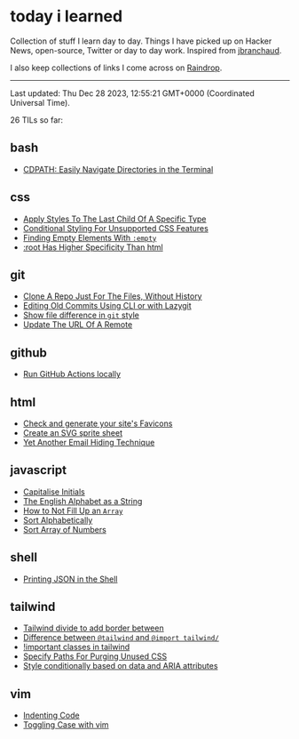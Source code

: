 # today i learned

Collection of stuff I learn day to day. Things I have picked up on Hacker News, open-source, Twitter or day to day work. Inspired from [jbranchaud](https://news.ycombinator.com/item?id=22908044).

I also keep collections of links I come across on [Raindrop](https://raindrop.io/adhiraj/).

---

Last updated: Thu Dec 28 2023, 12:55:21 GMT+0000 (Coordinated Universal Time).

26 TILs so far:

## bash

- [CDPATH: Easily Navigate Directories in the Terminal](/bash/cdpath-easily-navigate-directories-in-the-terminal.md)

## css

- [Apply Styles To The Last Child Of A Specific Type](/css/apply-styles-to-the-last-child-of-a-specific-type.md)
- [Conditional Styling For Unsupported CSS Features](/css/conditional-styling-for-unsupported-css-features.md)
- [Finding Empty Elements With `:empty`](/css/finding-empty-elements.md)
- [:root Has Higher Specificity Than html](/css/root-has-higher-specificity-than-html.md)

## git

- [Clone A Repo Just For The Files, Without History](/git/clone-a-repo-just-for-the-files-without-history.md)
- [Editing Old Commits Using CLI or with Lazygit](/git/edit-old-commit.md)
- [Show file difference in `git` style](/git/file-difference-in-git-style.md)
- [Update The URL Of A Remote](/git/update-the-url-of-a-remote.md)

## github

- [Run GitHub Actions locally](/github/run-github-actions-locally.md)

## html

- [Check and generate your site's Favicons](/html/check-and-generate-favicons.md)
- [Create an SVG sprite sheet](/html/create-an-svg-sprite-sheet.md)
- [Yet Another Email Hiding Technique ](/html/email-hiding-technique.md)

## javascript

- [Capitalise Initials](/javascript/capitalise-initials.md)
- [The English Alphabet as a String](/javascript/english-alphabets.md)
- [How to Not Fill Up an `Array`](/javascript/filling-up-array.md)
- [Sort Alphabetically](/javascript/sort-alphabetically.md)
- [Sort Array of Numbers](/javascript/sort-numbers.md)

## shell

- [Printing JSON in the Shell](/shell/printing-json.md)

## tailwind

- [Tailwind divide to add border between](/tailwind/divide-to-add-border-between.md)
- [Difference between `@tailwind` and `@import tailwind/`](/tailwind/import-tailwind.md)
- [!important classes in tailwind](/tailwind/important-classes-in-tailwind.md)
- [Specify Paths For Purging Unused CSS](/tailwind/specify-paths-for-purging-unused-css.md)
- [Style conditionally based on data and ARIA attributes](/tailwind/style-conditionally-based-on-data-and-aria-attributes.md)

## vim

- [Indenting Code](/vim/indenting-code.md)
- [Toggling Case with vim](/vim/toggling-case-with-vim.md)
